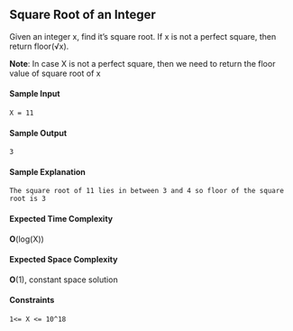 ## **Square Root of an Integer**
Given an integer x, find it’s square root. If x is not a perfect square, then return floor(√x).

__Note__: In case X is not a perfect square, then we need to return the floor value of square root of x

#### **Sample Input**
    X = 11

#### **Sample Output**
    3

#### **Sample Explanation**
    The square root of 11 lies in between 3 and 4 so floor of the square root is 3

#### **Expected Time Complexity**
__O__(log(X))
#### **Expected Space Complexity**
__O__(1), constant space solution

#### **Constraints**
    1<= X <= 10^18
